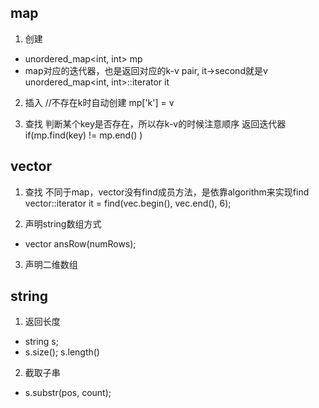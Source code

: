 
## map
1. 创建
* unordered_map<int, int> mp
* map对应的迭代器，也是返回对应的k-v pair, it->second就是v
unordered_map<int, int>::iterator it

2. 插入
//不存在k时自动创建
mp['k'] = v 

3. 查找
判断某个key是否存在，所以存k-v的时候注意顺序
返回迭代器
  if(mp.find(key) != mp.end() ) 


## vector
1. 查找
不同于map，vector没有find成员方法，是依靠algorithm来实现find
vector<int>::iterator it = find(vec.begin(), vec.end(), 6);

2. 声明string数组方式
* vector<string> ansRow(numRows);

3. 声明二维数组

## string
1. 返回长度
* string s; 
* s.size(); s.length()
2. 截取子串
* s.substr(pos, count);